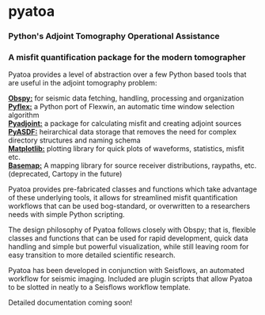 # pyatoa  
### Python's Adjoint Tomography Operational Assistance
### A misfit quantification package for the modern tomographer

Pyatoa provides a level of abstraction over a few Python based tools that are useful in the adjoint tomography problem:

**[Obspy:](https://github.com/obspy/obspy/wiki)** for seismic data fetching, handling, processing and organization  
**[Pyflex:](https://krischer.github.io/pyflex/)** a Python port of Flexwin, an automatic time window selection algorithm  
**[Pyadjoint:](http://krischer.github.io/pyadjoint/)** a package for calculating misfit and creating adjoint sources  
**[PyASDF:](https://seismicdata.github.io/pyasdf/)** heirarchical data storage that removes the need for complex directory structures and naming schema  
**[Matplotlib:](https://matplotlib.org/)** plotting library for quick plots of waveforms, statistics, misfit etc.  
**[Basemap:](https://matplotlib.org/basemap/)** A mapping library for source receiver distributions, raypaths, etc. (deprecated, Cartopy in the future)  

Pyatoa provides pre-fabricated classes and functions which take advantage of these underlying tools, it allows for streamlined
misfit quantification workflows that can be used bog-standard, or overwritten to a researchers needs with simple Python scripting.

The design philosophy of Pyatoa follows closely with Obspy; that is, flexible classes and functions that can be used for rapid development, quick data handling and simple but powerful visualization, while still leaving room for easy transition to more detailed scientific research. 

Pyatoa has been developed in conjunction with Seisflows, an automated workflow for seismic imaging. Included are plugin scripts that allow Pyatoa to be slotted in neatly to a Seisflows workflow template.

Detailed documentation coming soon!
